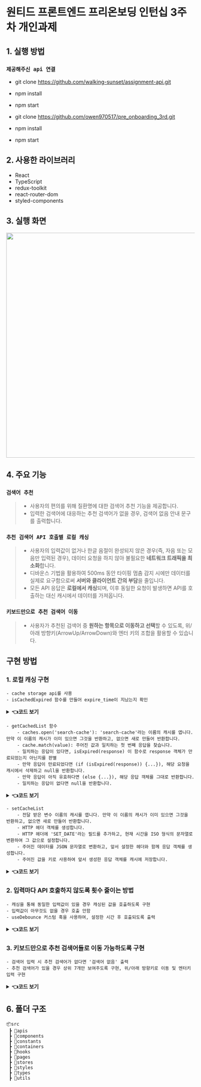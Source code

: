 # 원티드 프론트엔드 프리온보딩 인턴십 3주차 개인과제

## 1. 실행 방법

### `제공해주신 api 연결`
- git clone https://github.com/walking-sunset/assignment-api.git
- npm install 
- npm start 

- git clone https://github.com/owen970517/pre_onboarding_3rd.git
- npm install
- npm start

## 2. 사용한 라이브러리
- React
- TypeScript
- redux-toolkit 
- react-router-dom
- styled-components


## 3. 실행 화면
<div align="center" >
    <img width='600px' height='600px' src="https://github.com/wanted-pre-onboarding-12th-11/pre-onboarding-12th-3-11/assets/75247323/15827013-ae13-45f0-aafe-6587cbab7768" />
</div>

## 4. 주요 기능

### `검색어 추천`
> - 사용자의 편의를 위해 질환명에 대한 검색어 추천 기능을 제공합니다.
> - 입력한 검색어에 대응하는 추천 검색어가 없을 경우, 검색어 없음 안내 문구를 출력합니다.

### `추천 검색어 API 호출별 로컬 캐싱`
> - 사용자의 입력값이 없거나 한글 음절이 완성되지 않은 경우(즉, 자음 또는 모음만 입력된 경우), 데이터 요청을 하지 않아 불필요한 **네트워크 트래픽을 최소화**합니다.
> - 디바운스 기법을 활용하여 500ms 동안 타이핑 멈춤 감지 시에만 데이터를 실제로 요구함으로써 **서버와 클라이언트 간의 부담**을 줄입니다.
> - 모든 API 응답은 **로컬에서 캐싱**되며, 이후 동일한 요청이 발생하면 API를 호출하는 대신 캐시에서 데이터를 가져옵니다.

### `키보드만으로 추천 검색어 이동`
> - 사용자가 추천된 검색어 중 **원하는 항목으로 이동하고 선택**할 수 있도록, 위/아래 방향키(ArrowUp/ArrowDown)와 엔터 키의 조합을 활용할 수 있습니다.

## 구현 방법

### 1. 로컬 캐싱 구현 
    - cache storage api를 사용
    - isCachedExpired 함수를 만들어 expire_time이 지났는지 확인
<details>
    <summary><b>👈코드 보기</b></summary>
    <div markdown="1">
        <ul>
            https://github.com/owen970517/pre_onboarding_3rd/blob/21eea234ee1edbbaf3dcb2a3ccf53f5525b0fa73/src/utils/cacheStorage.ts#L4-L11
        </ul>
    </div>
</details>

    - getCachedList 함수
        - caches.open('search-cache'): 'search-cache'라는 이름의 캐시를 엽니다. 만약 이 이름의 캐시가 이미 있으면 그것을 반환하고, 없으면 새로 만들어 반환합니다.
        - cache.match(value): 주어진 값과 일치하는 첫 번째 응답을 찾습니다.
        - 일치하는 응답이 있다면, isExpired(response) 이 함수로 response 객체가 만료되었는지 아닌지를 판별
        - 만약 응답이 만료되었다면 (if (isExpired(response)) {...}), 해당 요청을 캐시에서 삭제하고 null을 반환합니다.
        - 만약 응답이 아직 유효하다면 (else {...}), 해당 응답 객체를 그대로 반환합니다.
        - 일치하는 응답이 없다면 null을 반환합니다.
<details>
    <summary><b>👈코드 보기</b></summary>
    <div markdown="1">
        <ul>
            https://github.com/owen970517/pre_onboarding_3rd/blob/21eea234ee1edbbaf3dcb2a3ccf53f5525b0fa73/src/utils/cacheStorage.ts#L13-L28
        </ul>
    </div>
</details>

    - setCacheList
        - 전달 받은 변수 이름의 캐시를 엽니다. 만약 이 이름의 캐시가 이미 있으면 그것을 반환하고, 없으면 새로 만들어 반환합니다.
        - HTTP 헤더 객체를 생성합니다.
        - HTTP 헤더에 'SET_DATE'라는 필드를 추가하고, 현재 시간을 ISO 형식의 문자열로 변환하여 그 값으로 설정합니다.
        - 주어진 데이터를 JSON 문자열로 변환하고, 앞서 설정한 헤더와 함께 응답 객체를 생성합니다.
        - 주어진 값을 키로 사용하여 앞서 생성한 응답 객체를 캐시에 저장합니다.
<details>
    <summary><b>👈코드 보기</b></summary>
    <div markdown="1">
        <ul>
            https://github.com/owen970517/pre_onboarding_3rd/blob/21eea234ee1edbbaf3dcb2a3ccf53f5525b0fa73/src/utils/cacheStorage.ts#L30-L36
        </ul>
    </div>
</details>

### 2. 입력마다 API 호출하지 않도록 횟수 줄이는 방법
    - 캐싱을 통해 동일한 입력값이 있을 경우 캐싱된 값을 호출하도록 구현
    - 입력값이 아무것도 없을 경우 호출 안함 
    - useDebounce 커스텀 훅을 사용하여, 설정한 시간 후 호출되도록 출력
<details>
    <summary><b>👈코드 보기</b></summary>
    <div markdown="1">
        <ul>
            https://github.com/owen970517/pre_onboarding_3rd/blob/21eea234ee1edbbaf3dcb2a3ccf53f5525b0fa73/src/hooks/useDebounce.ts#L3-L17
        </ul>
    </div>
</details>

### 3. 키보드만으로 추천 검색어들로 이동 가능하도록 구현

    - 검색어 입력 시 추천 검색어가 없다면 '검색어 없음' 출력
    - 추천 검색어가 있을 경우 상위 7개만 보여주도록 구현, 위/아래 방향키로 이동 및 엔터키 입력 구현
<details>
    <summary><b>👈코드 보기</b></summary>
    <div markdown="1">
        <ul>
            https://github.com/owen970517/pre_onboarding_3rd/blob/21eea234ee1edbbaf3dcb2a3ccf53f5525b0fa73/src/containers/SearchPreview.tsx#L23-L41
        </ul>
    </div>
</details>


## 6. 폴더 구조
```
📦src
 ┣ 📂apis
 ┣ 📂components
 ┣ 📂constants
 ┣ 📂containers
 ┣ 📂hooks
 ┣ 📂pages
 ┣ 📂stores
 ┣ 📂styles
 ┣ 📂types
 ┣ 📂utils
 ```